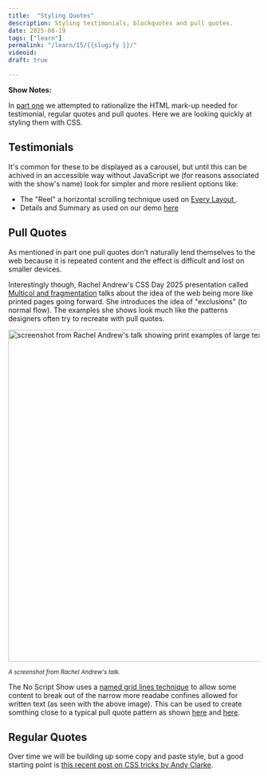 ```yaml
---
title:  "Styling Quotes"
description: Styling testimonials, blockquotes and pull quotes.
date: 2025-08-19
tags: ["learn"]
permalink: "/learn/15/{{slugify }}/"
videoid: 
draft: true

---
```


 **Show Notes:**

 In [part one](/24/) we attempted to rationalize the HTML mark-up needed for testimonial, regular quotes and pull quotes. Here we are looking quickly at styling them with CSS. 

## Testimonials

It's common for these to be displayed as a carousel, but until this can be achived in an accessible way without JavaScript we (for reasons associated with the show's name) look for simpler and more resilient options like:

- The "Reel" a horizontal scrolling technique used on [Every Layout ](https://every-layout.dev/).
- Details and Summary as used on our demo [here](https://band.here24.co/)


## Pull Quotes

As mentioned in part one pull quotes don't naturally lend themselves to the web because it is repeated content and the effect is difficult and lost on smaller devices.

Interestingly though, Rachel Andrew's CSS Day 2025 presentation called [Multicol and fragmentation](https://youtu.be/NfwDP9shxNQ?t=2445) talks about the idea of the web being more like printed pages going forward. She introduces the idea of "exclusions" (to normal flow). The examples she shows look much like the patterns designers often try to recreate with pull quotes. 

  <div class="popout center-me" >

  <img src="/img/exclusions.webp" loading="lazy" width="1200" height="665" alt="screenshot from Rachel Andrew's talk showing print examples of large text excluded from normal document flow.">

  <small> <em> A screenshot from Rachel Andrew's talk.</em></small>
</div>

The No Script Show uses a [named grid lines technique](https://layout-breakouts-builder.vercel.app/) to allow some content to break out of the narrow more readabe confines allowed for written text (as seen with the above image). This can be used to create somthing close to a typical pull quote pattern as shown [here](https://band.here24.co/music/street-lights-album) and [here](https://band.here24.co/music/shadow-album).

## Regular Quotes

Over time we will be building up some copy and paste style, but a good starting point is [this recent post on CSS tricks by Andy Clarke](https://css-tricks.com/getting-creative-with-quotes/).


